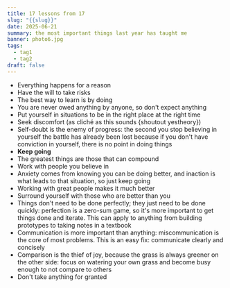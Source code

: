 ```yaml
---
title: 17 lessons from 17
slug: "{{slug}}"
date: 2025-06-21
summary: the most important things last year has taught me
banner: photo6.jpg
tags:
  - tag1
  - tag2
draft: false
---
```

- Everything happens for a reason
- Have the will to take risks
- The best way to learn is by doing
- You are never owed anything by anyone, so don't expect anything
- Put yourself in situations to be in the right place at the right time
- Seek discomfort (as cliché as this sounds {shoutout yestheory})
- Self-doubt is the enemy of progress: the second you stop believing in yourself the battle has already been lost because if you don't have conviction in yourself, there is no point in doing things
- **Keep going**
- The greatest things are those that can compound
- Work with people you believe in
- Anxiety comes from knowing you can be doing better, and inaction is what leads to that situation, so just keep going
- Working with great people makes it much better
- Surround yourself with those who are better than you
- Things don't need to be done perfectly; they just need to be done quickly: perfection is a zero-sum game, so it's more important to get things done and iterate. This can apply to anything from building prototypes to taking notes in a textbook
- Communication is more important than anything: miscommunication is the core of most problems. This is an easy fix: communicate clearly and concisely
- Comparison is the thief of joy, because the grass is always greener on the other side: focus on watering your own grass and become busy enough to not compare to others
- Don't take anything for granted